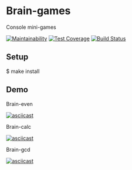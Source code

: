 # Brain-games
Console mini-games

[![Maintainability](https://api.codeclimate.com/v1/badges/cbeff90d7610b34dda6e/maintainability)](https://codeclimate.com/github/aleksey-ilin/project-lvl1-s364/maintainability) [![Test Coverage](https://api.codeclimate.com/v1/badges/cbeff90d7610b34dda6e/test_coverage)](https://codeclimate.com/github/aleksey-ilin/project-lvl1-s364/test_coverage) [![Build Status](https://travis-ci.com/aleksey-ilin/project-lvl1-s364.svg?branch=master)](https://travis-ci.com/aleksey-ilin/project-lvl1-s364)
## Setup
$ make install
## Demo
Brain-even

[![asciicast](https://asciinema.org/a/jFa4LnLDqf9hcnfjGuymDIhHK.png)](https://asciinema.org/a/jFa4LnLDqf9hcnfjGuymDIhHK)

Brain-calc

[![asciicast](https://asciinema.org/a/tyutJ5dzwagd4dquqeyzSEdAo.png)](https://asciinema.org/a/tyutJ5dzwagd4dquqeyzSEdAo)

Brain-gcd

[![asciicast](https://asciinema.org/a/ySrBUgBR91z30O4AkXqteUf96.png)](https://asciinema.org/a/ySrBUgBR91z30O4AkXqteUf96)
